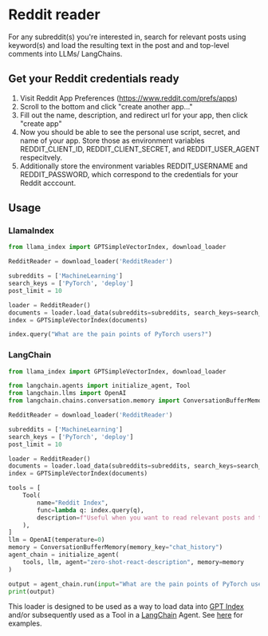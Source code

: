 # Reddit reader

For any subreddit(s) you're interested in, search for relevant posts using keyword(s) and load the resulting text in the post and and top-level comments into LLMs/ LangChains.

## Get your Reddit credentials ready

1. Visit Reddit App Preferences (https://www.reddit.com/prefs/apps)
2. Scroll to the bottom and click "create another app..."
3. Fill out the name, description, and redirect url for your app, then click "create app"
4. Now you should be able to see the personal use script, secret, and name of your app. Store those as environment variables REDDIT_CLIENT_ID, REDDIT_CLIENT_SECRET, and REDDIT_USER_AGENT respecitvely.
5. Additionally store the environment variables REDDIT_USERNAME and REDDIT_PASSWORD, which correspond to the credentials for your Reddit acccount.

## Usage

### LlamaIndex

```python
from llama_index import GPTSimpleVectorIndex, download_loader

RedditReader = download_loader('RedditReader')

subreddits = ['MachineLearning']
search_keys = ['PyTorch', 'deploy']
post_limit = 10

loader = RedditReader()
documents = loader.load_data(subreddits=subreddits, search_keys=search_keys, post_limit=post_limit)
index = GPTSimpleVectorIndex(documents)

index.query("What are the pain points of PyTorch users?")
```

### LangChain

```python
from llama_index import GPTSimpleVectorIndex, download_loader

from langchain.agents import initialize_agent, Tool
from langchain.llms import OpenAI
from langchain.chains.conversation.memory import ConversationBufferMemory

RedditReader = download_loader('RedditReader')

subreddits = ['MachineLearning']
search_keys = ['PyTorch', 'deploy']
post_limit = 10

loader = RedditReader()
documents = loader.load_data(subreddits=subreddits, search_keys=search_keys, post_limit=post_limit)
index = GPTSimpleVectorIndex(documents)

tools = [
    Tool(
        name="Reddit Index",
        func=lambda q: index.query(q),
        description=f"Useful when you want to read relevant posts and top-level comments in subreddits.",
    ),
]
llm = OpenAI(temperature=0)
memory = ConversationBufferMemory(memory_key="chat_history")
agent_chain = initialize_agent(
    tools, llm, agent="zero-shot-react-description", memory=memory
)

output = agent_chain.run(input="What are the pain points of PyTorch users?")
print(output)

```

This loader is designed to be used as a way to load data into [GPT Index](https://github.com/jerryjliu/gpt_index/tree/main/gpt_index) and/or subsequently used as a Tool in a [LangChain](https://github.com/hwchase17/langchain) Agent. See [here](https://github.com/emptycrown/llama-hub/tree/main) for examples.
